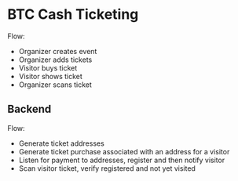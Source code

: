 BTC Cash Ticketing
============

Flow:

  - Organizer creates event
  - Organizer adds tickets
  - Visitor buys ticket
  - Visitor shows ticket
  - Organizer scans ticket

Backend
-----

Flow:
  - Generate ticket addresses
  - Generate ticket purchase associated with an address for a visitor
  - Listen for payment to addresses, register and then notify visitor
  - Scan visitor ticket, verify registered and not yet visited
